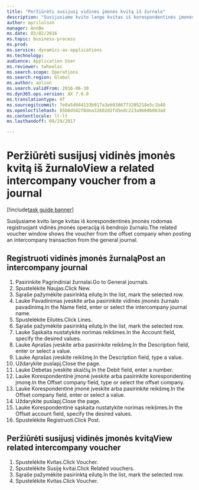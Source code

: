```yaml
--- 
title: "Peržiūrėti susijusį vidinės įmonės kvitą iš žurnalo"
description: "Susijusiame kvito lange kvitas iš korespondentinės įmonės rodomas registruojant vidinės įmonės operaciją iš bendrojo žurnalo."
author: aprilolson
manager: AnnBe
ms.date: 03/02/2016
ms.topic: business-process
ms.prod: 
ms.service: dynamics-ax-applications
ms.technology: 
audience: Application User
ms.reviewer: twheeloc
ms.search.scope: Operations
ms.search.region: Global
ms.author: aolson
ms.search.validFrom: 2016-06-30
ms.dyn365.ops.version: AX 7.0.0
ms.translationtype: HT
ms.sourcegitcommit: 7e0a5d044133b917a3eb9386773205218e5c1b40
ms.openlocfilehash: 85b6d502f8dea32602d2fd5edc223a9660b863ad
ms.contentlocale: lt-lt
ms.lasthandoff: 09/29/2017

---
```

# <a name="view-a-related-intercompany-voucher-from-a-journal"></a><span data-ttu-id="24446-103">Peržiūrėti susijusį vidinės įmonės kvitą iš žurnalo</span><span class="sxs-lookup"><span data-stu-id="24446-103">View a related intercompany voucher from a journal</span></span>

[!include[task guide banner](../../includes/task-guide-banner.md)]

<span data-ttu-id="24446-104">Susijusiame kvito lange kvitas iš korespondentinės įmonės rodomas registruojant vidinės įmonės operaciją iš bendrojo žurnalo.</span><span class="sxs-lookup"><span data-stu-id="24446-104">The related voucher window shows the voucher from the offset company when posting an intercompany transaction from the general journal.</span></span>


## <a name="post-an-intercompany-journal"></a><span data-ttu-id="24446-105">Registruoti vidinės įmonės žurnalą</span><span class="sxs-lookup"><span data-stu-id="24446-105">Post an intercompany journal</span></span>
1. <span data-ttu-id="24446-106">Pasirinkite Pagrindiniai žurnalai.</span><span class="sxs-lookup"><span data-stu-id="24446-106">Go to General journals.</span></span>
2. <span data-ttu-id="24446-107">Spustelėkite Naujas.</span><span class="sxs-lookup"><span data-stu-id="24446-107">Click New.</span></span>
3. <span data-ttu-id="24446-108">Sąraše pažymėkite pasirinktą eilutę.</span><span class="sxs-lookup"><span data-stu-id="24446-108">In the list, mark the selected row.</span></span>
4. <span data-ttu-id="24446-109">Lauke Pavadinimas įveskite arba pasirinkite vidinės įmonės žurnalo pavadinimą.</span><span class="sxs-lookup"><span data-stu-id="24446-109">In the Name field, enter or select the intercompany journal name.</span></span>
5. <span data-ttu-id="24446-110">Spustelėkite Eilutės.</span><span class="sxs-lookup"><span data-stu-id="24446-110">Click Lines.</span></span>
6. <span data-ttu-id="24446-111">Sąraše pažymėkite pasirinktą eilutę.</span><span class="sxs-lookup"><span data-stu-id="24446-111">In the list, mark the selected row.</span></span>
7. <span data-ttu-id="24446-112">Lauke Sąskaita nustatykite norimas reikšmes.</span><span class="sxs-lookup"><span data-stu-id="24446-112">In the Account field, specify the desired values.</span></span>
8. <span data-ttu-id="24446-113">Lauke Aprašas įveskite arba pasirinkite reikšmę.</span><span class="sxs-lookup"><span data-stu-id="24446-113">In the Description field, enter or select a value.</span></span>
9. <span data-ttu-id="24446-114">Lauke Aprašas įveskite reikšmę.</span><span class="sxs-lookup"><span data-stu-id="24446-114">In the Description field, type a value.</span></span>
10. <span data-ttu-id="24446-115">Uždarykite puslapį.</span><span class="sxs-lookup"><span data-stu-id="24446-115">Close the page.</span></span>
11. <span data-ttu-id="24446-116">Lauke Debetas įveskite skaičių.</span><span class="sxs-lookup"><span data-stu-id="24446-116">In the Debit field, enter a number.</span></span>
12. <span data-ttu-id="24446-117">Lauke Korespondentinė įmonė įveskite arba pasirinkite korespondentinę įmonę.</span><span class="sxs-lookup"><span data-stu-id="24446-117">In the Offset company field, type or select the offset company.</span></span>
13. <span data-ttu-id="24446-118">Lauke Korespondentinė įmonė įveskite arba pasirinkite reikšmę.</span><span class="sxs-lookup"><span data-stu-id="24446-118">In the Offset company field, enter or select a value.</span></span>
14. <span data-ttu-id="24446-119">Uždarykite puslapį.</span><span class="sxs-lookup"><span data-stu-id="24446-119">Close the page.</span></span>
15. <span data-ttu-id="24446-120">Lauke Korespondentinė sąskaita nustatykite norimas reikšmes.</span><span class="sxs-lookup"><span data-stu-id="24446-120">In the Offset account field, specify the desired values.</span></span>
16. <span data-ttu-id="24446-121">Spustelėkite Registruoti.</span><span class="sxs-lookup"><span data-stu-id="24446-121">Click Post.</span></span>

## <a name="view-related-intercompany-voucher"></a><span data-ttu-id="24446-122">Peržiūrėti susijusį vidinės įmonės kvitą</span><span class="sxs-lookup"><span data-stu-id="24446-122">View related intercompany voucher</span></span>
1. <span data-ttu-id="24446-123">Spustelėkite Kvitas.</span><span class="sxs-lookup"><span data-stu-id="24446-123">Click Voucher.</span></span>
2. <span data-ttu-id="24446-124">Spustelėkite Susiję kvitai.</span><span class="sxs-lookup"><span data-stu-id="24446-124">Click Related vouchers.</span></span>
3. <span data-ttu-id="24446-125">Sąraše pažymėkite pasirinktą eilutę.</span><span class="sxs-lookup"><span data-stu-id="24446-125">In the list, mark the selected row.</span></span>
4. <span data-ttu-id="24446-126">Spustelėkite Kvitas.</span><span class="sxs-lookup"><span data-stu-id="24446-126">Click Voucher.</span></span>


